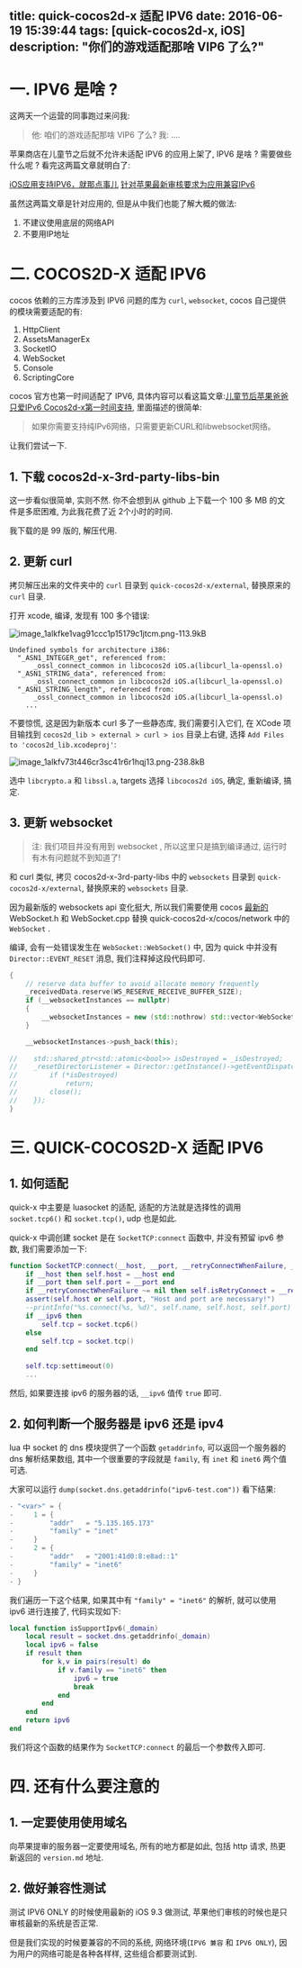 title: quick-cocos2d-x 适配 IPV6
date: 2016-06-19 15:39:44
tags: [quick-cocos2d-x, iOS]
description: "你们的游戏适配那啥 VIP6 了么?"
---

# 一. IPV6 是啥 ?

这两天一个运营的同事跑过来问我:

> 他: 咱们的游戏适配那啥 VIP6 了么?
> 我: ....

苹果商店在儿童节之后就不允许未适配 IPV6 的应用上架了, IPV6 是啥 ? 需要做些什么呢 ? 看完这两篇文章就明白了:

[iOS应用支持IPV6，就那点事儿][1]
[针对苹果最新审核要求为应用兼容IPv6][2]

虽然这两篇文章是针对应用的, 但是从中我们也能了解大概的做法:

1. 不建议使用底层的网络API
2. 不要用IP地址

# 二. COCOS2D-X 适配 IPV6

cocos 依赖的三方库涉及到 IPV6 问题的库为 `curl`, `websocket`, cocos 自己提供的模块需要适配的有: 

 1. HttpClient
 2. AssetsManagerEx
 3. SocketIO
 4. WebSocket
 5. Console
 6. ScriptingCore

cocos 官方也第一时间适配了 IPV6, 具体内容可以看这篇文章:[儿童节后苹果爸爸只爱IPv6 Cocos2d-x第一时间支持][3], 里面描述的很简单:

> 如果你需要支持纯IPv6网络，只需要更新CURL和libwebsocket网络。

让我们尝试一下.

## 1. 下载 cocos2d-x-3rd-party-libs-bin

这一步看似很简单, 实则不然. 你不会想到从 github 上下载一个 100 多 MB 的文件是多麽困难, 为此我花费了近 2个小时的时间.

我下载的是 99 版的, 解压代用.

## 2. 更新 curl

拷贝解压出来的文件夹中的 `curl` 目录到 `quick-cocos2d-x/external`, 替换原来的 `curl` 目录.

打开 xcode, 编译, 发现有 100 多个错误:

![image_1alkfke1vag91ccc1p15179c1jtcm.png-113.9kB][4]

```
Undefined symbols for architecture i386:
  "_ASN1_INTEGER_get", referenced from:
      _ossl_connect_common in libcocos2d iOS.a(libcurl_la-openssl.o)
  "_ASN1_STRING_data", referenced from:
      _ossl_connect_common in libcocos2d iOS.a(libcurl_la-openssl.o)
  "_ASN1_STRING_length", referenced from:
      _ossl_connect_common in libcocos2d iOS.a(libcurl_la-openssl.o)
    ...
```

不要惊慌, 这是因为新版本 curl 多了一些静态库, 我们需要引入它们, 在 XCode 项目输找到 `cocos2d_lib > external > curl > ios` 目录上右键, 选择 `Add Files to 'cocos2d_lib.xcodeproj'`:

![image_1alkfv73t446cr3sc41r6r1hqj13.png-238.8kB][5]

选中 `libcrypto.a` 和 `libssl.a`, targets 选择 `libcocos2d iOS`, 确定, 重新编译, 搞定.

## 3. 更新 websocket

> 注: 我们项目并没有用到 websocket , 所以这里只是搞到编译通过, 运行时有木有问题就不到知道了!

和 curl 类似, 拷贝 cocos2d-x-3rd-party-libs 中的 `websockets` 目录到 `quick-cocos2d-x/external`, 替换原来的 `websockets` 目录.

因为最新版的 websockets api 变化挺大, 所以我们需要使用 cocos [最新的][6] WebSocket.h 和 WebSocket.cpp 替换 quick-cocos2d-x/cocos/network 中的 `WebSocket` .

编译, 会有一处错误发生在 `WebSocket::WebSocket()` 中, 因为 quick 中并没有 `Director::EVENT_RESET` 消息, 我们注释掉这段代码即可.

```cpp
{
    // reserve data buffer to avoid allocate memory frequently
    _receivedData.reserve(WS_RESERVE_RECEIVE_BUFFER_SIZE);
    if (__websocketInstances == nullptr)
    {
        __websocketInstances = new (std::nothrow) std::vector<WebSocket*>();
    }

    __websocketInstances->push_back(this);
    
//    std::shared_ptr<std::atomic<bool>> isDestroyed = _isDestroyed;
//    _resetDirectorListener = Director::getInstance()->getEventDispatcher()->addCustomEventListener(Director::EVENT_RESET, [this, isDestroyed](EventCustom*){
//        if (*isDestroyed)
//            return;
//        close();
//    });
}
```

# 三. QUICK-COCOS2D-X 适配 IPV6

## 1. 如何适配

quick-x 中主要是 luasocket 的适配, 适配的方法就是选择性的调用 `socket.tcp6()` 和 `socket.tcp()`, udp 也是如此.

quick-x 中调创建 socket 是在 `SocketTCP:connect` 函数中, 并没有预留 ipv6 参数, 我们需要添加一下:

```lua
function SocketTCP:connect(__host, __port, __retryConnectWhenFailure, __ipv6)
    if __host then self.host = __host end
    if __port then self.port = __port end
    if __retryConnectWhenFailure ~= nil then self.isRetryConnect = __retryConnectWhenFailure end
    assert(self.host or self.port, "Host and port are necessary!")
    --printInfo("%s.connect(%s, %d)", self.name, self.host, self.port)
    if __ipv6 then
        self.tcp = socket.tcp6()
    else
        self.tcp = socket.tcp()
    end
    
    self.tcp:settimeout(0)
    ...
```

然后, 如果要连接 ipv6 的服务器的话, `__ipv6` 值传 `true` 即可.

## 2. 如何判断一个服务器是 ipv6 还是 ipv4

lua 中 socket 的 dns 模块提供了一个函数 `getaddrinfo`, 可以返回一个服务器的 dns 解析结果数组, 其中一个很重要的字段就是 `family`, 有 `inet` 和 `inet6` 两个值可选.

大家可以运行 `dump(socket.dns.getaddrinfo("ipv6-test.com"))` 看下结果:

```lua
- "<var>" = {
-     1 = {
-         "addr"   = "5.135.165.173"
-         "family" = "inet"
-     }
-     2 = {
-         "addr"   = "2001:41d0:8:e8ad::1"
-         "family" = "inet6"
-     }
- }
```

我们遍历一下这个结果, 如果其中有 `"family" = "inet6"` 的解析, 就可以使用 ipv6 进行连接了, 代码实现如下:

```lua
local function isSupportIpv6(_domain)
    local result = socket.dns.getaddrinfo(_domain)
    local ipv6 = false
    if result then
        for k,v in pairs(result) do
            if v.family == "inet6" then
                ipv6 = true
                break
            end
        end
    end
    return ipv6
end
```

我们将这个函数的结果作为 `SocketTCP:connect` 的最后一个参数传入即可.

# 四. 还有什么要注意的

## 1. 一定要使用使用域名

向苹果提审的服务器一定要使用域名, 所有的地方都是如此, 包括 http 请求, 热更新返回的 `version.md` 地址.

## 2. 做好兼容性测试

测试 IPV6 ONLY 的时候使用最新的 iOS 9.3 做测试, 苹果他们审核的时候也是只审核最新的系统是否正常. 

但是我们实现的时候要兼容的不同的系统, 网络环境(`IPV6 兼容` 和 `IPV6 ONLY`), 因为用户的网络可能是各种各样样, 这些组合都要测试到.

  [1]: http://www.jianshu.com/p/a6bab07c4062
  [2]: http://www.jianshu.com/p/69ed4489762c
  [3]: https://mp.weixin.qq.com/s?__biz=MjM5ODAxNTM2NA==&mid=2659642350&idx=1&sn=a7db1bb86e965f8408c1687f73b23c7e&scene=1&srcid=0619ztJlty4HuLRBOll0Yr6V&key=18e81ac7415f67c4acff47973e6979565cda32dd8f6c87dca6f733d6e6b4118817536543eb3844b8c890968fdbb06eed&ascene=0&uin=Mjk2MDM0NjgyMA%3D%3D&devicetype=iMac+MacBookAir6%2C2+OSX+OSX+10.10.5+build(14F1021)&version=11020201&pass_ticket=WECSEWT6jaVZNRKNNwilauFgBa%2FhDiF9DioAiHKmly2CArsnkf%2FQbQJchxVf%2F7bk
  [4]: http://static.zybuluo.com/justbilt/6b752pk1bzragqhjgbl2llky/image_1alkfke1vag91ccc1p15179c1jtcm.png
  [5]: http://static.zybuluo.com/justbilt/1c0jehn0zxvrj7u3pf2cugam/image_1alkfv73t446cr3sc41r6r1hqj13.png
  [6]: https://github.com/cocos2d/cocos2d-x/tree/v3/cocos/network